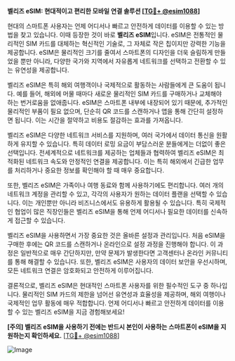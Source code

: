 **벨리즈 eSIM: 현대적이고 편리한 모바일 연결 솔루션 [[TG💪+ @esim1088](https://t.me/s/esim1088)]**

현대의 스마트폰 사용자는 언제 어디서나 빠르고 안전하게 데이터를 이용할 수 있는 방법을 찾고 있습니다. 이때 등장한 것이 바로 **벨리즈 eSIM**입니다. eSIM은 전통적인 물리적인 SIM 카드를 대체하는 혁신적인 기술로, 그 자체로 작은 칩이지만 강력한 기능을 제공합니다. eSIM은 물리적인 크기를 줄여서 스마트폰의 디자인을 더욱 슬림하게 만들었을 뿐만 아니라, 다양한 국가와 지역에서 자유롭게 네트워크를 선택하고 전환할 수 있는 유연성을 제공합니다.

벨리즈 eSIM은 특히 해외 여행객이나 국제적으로 활동하는 사람들에게 큰 도움이 됩니다. 예를 들어, 해외에 머물 때마다 새로운 물리적인 SIM 카드를 구매하거나 교체해야 하는 번거로움을 없애줍니다. eSIM은 스마트폰 내부에 내장되어 있기 때문에, 추가적인 물리적인 부품이 필요 없으며, 단순히 QR 코드를 스캔하거나 앱을 통해 간단히 설정하면 됩니다. 이는 시간을 절약하고 비용도 절감하는 효과를 가져옵니다.

벨리즈 eSIM은 다양한 네트워크 서비스를 지원하며, 여러 국가에서 데이터 통신을 원활하게 유지할 수 있습니다. 특히 데이터 로밍 요금이 부담스러운 분들에게는 더없이 좋은 선택입니다. 전세계적으로 네트워크를 제공하는 업체들과 협력하여 벨리즈 eSIM은 최적화된 네트워크 속도와 안정적인 연결을 제공합니다. 이는 특히 해외에서 긴급한 업무를 처리하거나 중요한 정보를 확인해야 할 때 매우 중요합니다.

또한, 벨리즈 eSIM은 가족이나 여행 동료와 함께 사용하기에도 편리합니다. 여러 개의 네트워크 계정을 관리할 수 있고, 각각의 사용자가 원하는 데이터 플랜을 선택할 수 있습니다. 이는 개인뿐만 아니라 비즈니스에서도 유용하게 활용될 수 있습니다. 특히 국제적인 협업이 많은 직장인들은 벨리즈 eSIM을 통해 언제 어디서나 필요한 데이터를 신속하게 접근할 수 있습니다.

벨리즈 eSIM을 사용하면서 가장 중요한 것은 올바른 설정과 관리입니다. 처음 eSIM을 구매한 후에는 QR 코드를 스캔하거나 온라인으로 설정 과정을 진행해야 합니다. 이 과정은 일반적으로 매우 간단하지만, 만약 문제가 발생한다면 고객센터나 온라인 커뮤니티를 통해 해결할 수 있습니다. 또한, 벨리즈 eSIM은 사용자의 데이터 보안을 우선시하며, 모든 네트워크 연결은 암호화되고 안전하게 이루어집니다.

결론적으로, 벨리즈 eSIM은 현대적인 스마트폰 사용자를 위한 필수적인 도구 중 하나입니다. 물리적인 SIM 카드의 제한을 넘어선 유연성과 효율성을 제공하며, 해외 여행이나 국제적인 업무 활동에 매우 적합합니다. 언제 어디서나 빠르고 안전하게 데이터를 이용할 수 있는 벨리즈 eSIM을 지금 경험해보세요! 

**[주의] 벨리즈 eSIM을 사용하기 전에는 반드시 본인이 사용하는 스마트폰이 eSIM을 지원하는지 확인하세요.** [[TG💪+ @esim1088](https://t.me/s/esim1088)]  

![Image](https://i.postimg.cc/Y0z9fWf4/image.png)